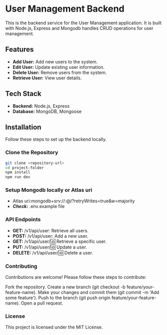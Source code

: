 # User Management Backend

This is the backend service for the User Management application. It is built with Node.js, Express and Mongodb  handles CRUD operations for user management.

## Features

- **Add User:** Add new users to the system.
- **Edit User:** Update existing user information.
- **Delete User:** Remove users from the system.
- **Retrieve User:** View user details.

## Tech Stack

- **Backend:** Node.js, Express
- **Database:** MongoDB, Mongoose

## Installation

Follow these steps to set up the backend locally.

### Clone the Repository

```bash
git clone <repository-url>
cd project-folder
npm install
npm run dev
```

### Setup Mongodb locally or  Atlas uri
 - Atlas uri:mongodb+srv://<username>:<password>@<cluster-address>/<dbname>?retryWrites=true&w=majority
 - ***Check:*** .env.example file

### API Endpoints
- **GET:** /v1/api/user: Retrieve all users.
- **POST:** /v1/api/user: Add a new user.
- **GET:** /v1/api/user/:id: Retrieve a specific user.
- **PUT:** /v1/api/user/:id: Update a user.
- **DELETE:** /v1/api/user/:id: Delete a user.



### Contributing
Contributions are welcome! Please follow these steps to contribute:

Fork the repository.
Create a new branch (git checkout -b feature/your-feature-name).
Make your changes and commit them (git commit -m 'Add some feature').
Push to the branch (git push origin feature/your-feature-name).
Open a pull request.

### License
This project is licensed under the MIT License.
